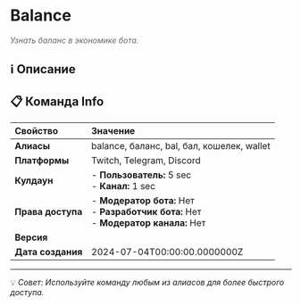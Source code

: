 # Balance

<span style="color: #666; font-style: italic;">Узнать баланс в экономике бота.</span>

## ℹ️ Описание

## 📋 Команда Info

| **Свойство** | **Значение** |
|:----------------|:----------------|
| **Алиасы** | balance, баланс, bal, бал, кошелек, wallet |
| **Платформы** | Twitch, Telegram, Discord |
| **Кулдаун** | - **Пользователь:** 5 sec<br> - **Канал:** 1 sec |
| **Права доступа** | - **Модератор бота:** Нет<br> - **Разработчик бота:** Нет<br> - **Модератор канала:** Нет |
| **Версия** |  |
| **Дата создания** | 2024-07-04T00:00:00.0000000Z |

---

💡 *Совет: Используйте команду любым из алиасов для более быстрого доступа.*

